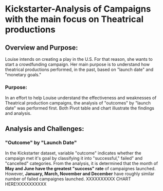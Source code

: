 # Kickstarter-Analysis of Campaigns with the main focus on Theatrical productions
## Overview and Purpose:
Louise intends on creating a play in the U.S.  For that reason, she wants to start a crowdfunding campaign.  Her main purpose is to understand how theatrical productions performed, in the past, based on "launch date" and "monetary goals."
### Purpose:
In an effort to help Louise understand the effectiveness and weaknesses of Theatrical production campaigns, the analysis of "outcomes" by "launch date" was performed first. Both Pivot table and chart illustrate the findings and analysis.
## Analysis and Challenges:
### "Outcome" by "Launch Date" 
In the Kickstarter dataset, variable "outcome" indicates whether the campaign met it's goal by classifying it into "successful," failed" and "cancelled" categories.
From the analysis, it is determined that the month of **May and June have the greatest "success" rate** of campaignes launched.  However, **January, March, November and December** have roughly similar number of failed campaignes launched.
XXXXXXXXXX CHART HERE!XXXXXXXXXX


